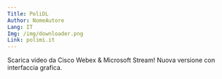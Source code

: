 ```yaml
---
Title: PoliDL
Author: NomeAutore
Lang: IT
Img: /img/downloader.png
Link: polimi.it
---
```

Scarica video da Cisco Webex & Microsoft Stream! Nuova versione con interfaccia grafica.
